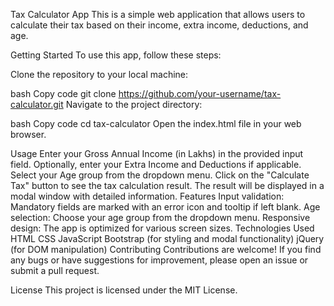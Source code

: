 Tax Calculator App
This is a simple web application that allows users to calculate their tax based on their income, extra income, deductions, and age.

Getting Started
To use this app, follow these steps:

Clone the repository to your local machine:

bash
Copy code
git clone https://github.com/your-username/tax-calculator.git
Navigate to the project directory:

bash
Copy code
cd tax-calculator
Open the index.html file in your web browser.

Usage
Enter your Gross Annual Income (in Lakhs) in the provided input field.
Optionally, enter your Extra Income and Deductions if applicable.
Select your Age group from the dropdown menu.
Click on the "Calculate Tax" button to see the tax calculation result.
The result will be displayed in a modal window with detailed information.
Features
Input validation: Mandatory fields are marked with an error icon and tooltip if left blank.
Age selection: Choose your age group from the dropdown menu.
Responsive design: The app is optimized for various screen sizes.
Technologies Used
HTML
CSS
JavaScript
Bootstrap (for styling and modal functionality)
jQuery (for DOM manipulation)
Contributing
Contributions are welcome! If you find any bugs or have suggestions for improvement, please open an issue or submit a pull request.

License
This project is licensed under the MIT License.
